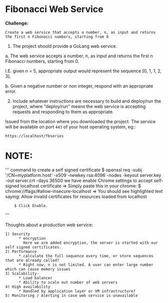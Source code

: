 # Fibonacci Web Service
**Challenge:**

```Create a web service that accepts a number, n, as input and returns the first n Fibonacci numbers, starting from 0```

1. The project should provide a GoLang web service.

  a. The web service accepts a number, n, as input and returns the first n Fibonacci numbers, starting from 0.

  I.E. given n  = 5, appropriate output would represent the sequence [0, 1, 1, 2, 3].

  b. Given a negative number or non integer, respond with an appropriate error.

2. Include whatever instructions are necessary to build and deploy/run the project, where "deploy/run" means the web service is accepting requests and responding to them as appropriate.

Issued from the location where you downloaded the project. The service will be
available on port ``443`` of your host operating system, eg::

  ``https://localhost/fbseries``

NOTE:
=====
'''
    command to create a self signed certificate
    $ openssl req -subj '/CN=myplatform.host' -x509 -newkey rsa:4096 -nodes -keyout server.key -out server.crt -days 36500
    we have enable Chrome settings to accept self-signed localhost certificate
    => Simply paste this in your chrome:
        $ chrome://flags/#allow-insecure-localhost
    => You should see highlighted text saying: Allow invalid certificates for resources loaded from localhost

        $ Click Enable.
'''    

Thoughts about a production web service:
```
1) Security
      * encryption 
        Here we are added encryption, the server is started with our self signed certificates.
2) Performance
      * calculate the full sequence every time, or store sequences that are already called?
      * Right now, n is not limited. A user can enter large number which can cause memory issues
3) Scalability-
      * Load balancer
      * Ability to scale out number of web servers
4) High availability
      * Handled by application layer or VM infrastructure?
5) Monitoring / Alerting in case web service is unavailable
```
